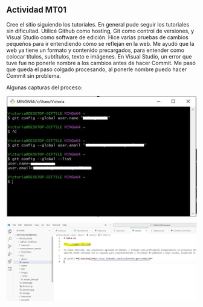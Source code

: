 ## Actividad MT01

Cree el sitio siguiendo los tutoriales. En general pude seguir los tutoriales sin dificultad.
Utilicé Github como hosting, Git como control de versiones, y Visual Studio como software de edición.
Hice varias pruebas de cambios pequeños para ir entendiendo cómo se reflejan en la web. 
Me ayudó que la web ya tiene un formato y contenido precargados, para entender como colocar títulos, subtítulos, texto e imágenes.
En Visual Studio, un error que tuve fue no ponerle nombre a los cambios antes de hacer Commit. Me pasó que queda el paso colgado procesando, al ponerle nombre puedo hacer Commit sin problema.

Algunas capturas del proceso:

![](../images/configgitbash2.jpg)

![](../images/aboutred.jpg)
